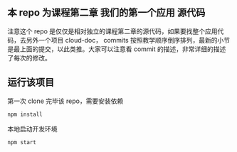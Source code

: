 ## 本 repo 为课程第二章 我们的第一个应用 源代码

注意这个 repo 是仅仅是相对独立的课程第二章的源代码，如果要找整个应用代码，去另外一个项目 cloud-doc， commits 按照教学顺序倒序排列，最新的小节是最上面的提交，以此类推。大家可以注意看 commit 的描述，非常详细的描述了每次的修改。

## 运行该项目
第一次 clone 完毕该 repo，需要安装依赖

```bash
npm install
```

本地启动开发环境
```bash
npm start
```